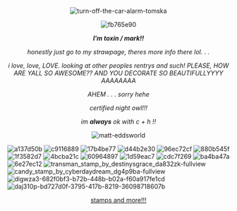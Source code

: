 <p align="center"

![turn-off-the-car-alarm-tomska](https://github.com/user-attachments/assets/93a53dc0-1ef4-4592-a6a4-3917228958ee)

 <p align="center"
  
![fb765e90](https://github.com/user-attachments/assets/6a97c882-2a6d-4b40-ab60-e9d138b20a7b)
 
 <p align="center"

 ***I’m toxin / mark!!***

 <p align="center"
  
 *honestly just go to my strawpage, theres more info there lol. . .*

<p align="center"
 
 *i love, love, LOVE. looking at other peoples rentrys and such! PLEASE, HOW ARE YALL SO AWESOME?? AND YOU DECORATE SO BEAUTIFULLYYYY AAAAAAAA*

<p align="center"
 
*AHEM . . . sorry hehe*

<p align="center"
 
*certified night owl!!!*

<p align="center"![d3eixi6-6bbabed5-bbae-4f30-a235-23ea0fb9dff3](https://github.com/user-attachments/assets/89709a14-264e-4158-b574-6fa1e1d2219f)


 *im **always** ok with c + h !!*
 
<p align="center"

![matt-eddsworld](https://github.com/user-attachments/assets/4a36ca26-b510-495d-8770-6de00850ad14)

![a137d50b](https://github.com/user-attachments/assets/c0a0e18d-edae-4a94-a0b8-60749622c589)
![c9116889](https://github.com/user-attachments/assets/f098b713-8045-4c6c-bfc8-b21a0fba43dc)
![17b4be77](https://github.com/user-attachments/assets/bb4f1534-0fca-49fe-8100-da68405d3e49)
![d44b2e30](https://github.com/user-attachments/assets/4c749982-bbbb-4d16-84d0-74f3d984980b)
![96ec72cf](https://github.com/user-attachments/assets/efcc9576-1040-4c0f-9b5a-d4972327e2cb)
![880b545f](https://github.com/user-attachments/assets/9cb0ff2a-cedd-4608-a8ae-073a7c34d9a6)
![1f3582d7](https://github.com/user-attachments/assets/dbfcf399-be62-4c2e-bb3d-66c6c893cd0f![a7ea4cb0](https://github.com/user-attachments/assets/f8479d47-9890-4cfb-b688-bc5275d60b09)
)
![4bcba21c](https://github.com/user-attachments/assets/54a4ecf4-cbd8-41e8-8a50-103b7283a33d)
![60964897](https://github.com/user-attachments/assets/32f74581-b7bb-4257-973a-5b864296b777)
![1d59eac7](https://github.com/user-attachments/assets/3fba47c6-72ae-436b-84da-3e9459c6c9b8)
![cdc7f269](https://github.com/user-attachments/assets/a0365340-5aae-44f9-a384-ac1fd5b5d0db)
![ba4ba47a](https://github.com/user-attachments/assets/d745acc4-2245-414d-b9d2-2758ff6da904)
![6e27ec12](https://github.com/user-attachments/assets/addc34ec-0b1a-44c2-bc05-baa9a296e222)
![transman_stamp_by_destinysgrace_da832zk-fullview](https://github.com/user-attachments/assets/4517ae07-1e73-41a0-b6b9-a95a05c6d805)
![candy_stamp_by_cyberdaydream_dg4p9ba-fullview](https://github.com/user-attachments/assets/ca1436b8-d611-4836-8eee-84c13d8a2dce)
![digwza3-682f0bf3-b72b-448b-b02a-f60a917fe1cd](https://github.com/user-attachments/assets/f1b3e74d-256b-4263-9526-f8d5c135883d)
![daj310p-bd727d0f-3795-417b-8219-36098718607b](https://github.com/user-attachments/assets/545c3d67-e96e-4cca-8552-698dbbca6cef)

<p align="center"
 
[stamps and more!!!](https://gifcity.carrd.co/)
